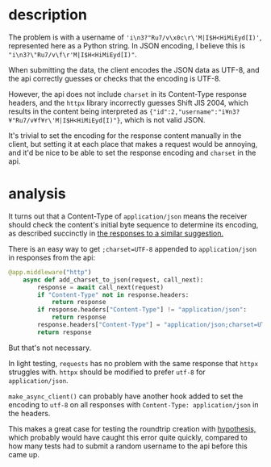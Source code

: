 # description

The problem is with a username of `'i\n3?"Ru7/v\x0c\r\'M|I$H<HiMiEyd[I)'`,
represented here as a Python string. In JSON encoding, I believe this is
`"i\n3?\"Ru7/v\f\r'M|I$H<HiMiEyd[I)"`.

When submitting the data, the client encodes the JSON data as UTF-8, and the
api correctly guesses or checks that the encoding is UTF-8.

However, the api does not include `charset` in its Content-Type response
headers, and the `httpx` library incorrectly guesses Shift JIS 2004, which
results in the content being interpreted as
`{"id":2,"username":"i¥n3?¥"Ru7/v¥f¥r\'M|I$H<HiMiEyd[I)"}`, which is not valid
JSON.

It's trivial to set the encoding for the response content manually in the
client, but setting it at each place that makes a request would be annoying,
and it'd be nice to be able to set the response encoding and `charset` in the
api.

# analysis

It turns out that a Content-Type of `application/json` means the receiver
should check the content's initial byte sequence to determine its
encoding, as described succinctly in [the responses to a similar
suggestion.](https://github.com/request/request/issues/383)

There is an easy way to get `;charset=UTF-8` appended to `application/json` in
responses from the api:

```python
@app.middleware("http")
    async def add_charset_to_json(request, call_next):
        response = await call_next(request)
        if "Content-Type" not in response.headers:
            return response
        if response.headers["Content-Type"] != "application/json":
            return response
        response.headers["Content-Type"] = "application/json;charset=UTF-8"
        return response
```

But that's not necessary.

In light testing, `requests` has no problem with the same response that `httpx`
struggles with. `httpx` should be modified to prefer `utf-8` for
`application/json`.

`make_async_client()` can probably have another hook added to set the encoding
to `utf-8` on all responses with `Content-Type: application/json` in the
headers.

This makes a great case for testing the roundtrip creation with
[hypothesis,](https://pydantic-docs.helpmanual.io/hypothesis_plugin/) which
probably would have caught this error quite quickly, compared to how many tests
had to submit a random username to the api before this came up.

